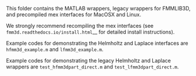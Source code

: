 This folder contains the MATLAB wrappers, legacy wrappers for FMMLIB3D, 
and precompiled mex interfaces for MacOSX and Linux.

We strongly recommend recompiling the mex interfaces (see 
``fmm3d.readthedocs.io/install.html``__ for detailed install instructions).

Example codes for demonstrating the Helmholtz and Laplace interfaces are
`hfmm3d_example.m` and `lfmm3d_example.m`.

Example codes for demonstrating the legacy Helmholtz and Laplace wrappers are
`test_hfmm3dpart_direct.m` and `test_lfmm3dpart_direct.m`.
